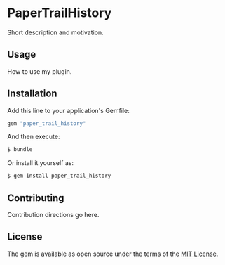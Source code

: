 # PaperTrailHistory
Short description and motivation.

## Usage
How to use my plugin.

## Installation
Add this line to your application's Gemfile:

```ruby
gem "paper_trail_history"
```

And then execute:
```bash
$ bundle
```

Or install it yourself as:
```bash
$ gem install paper_trail_history
```

## Contributing
Contribution directions go here.

## License
The gem is available as open source under the terms of the [MIT License](https://opensource.org/licenses/MIT).
